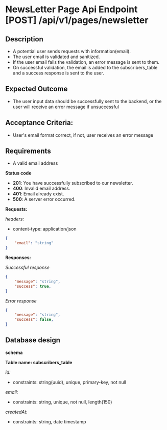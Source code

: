 
# NewsLetter Page Api Endpoint [POST] /api/v1/pages/newsletter

## Description

- A potential user sends requests with information(email).
- The user email is validated and sanitized.
- If the user email fails the validation, an error message is sent to them.
- On successful validation, the email is added to the subscribers_table and a success response is sent to the user.

## Expected Outcome
- The user input data should be successfully sent to the backend, or the user will receive an error message if unsuccessful

## Acceptance Criteria:
- User's email format correct, if not, user receives an error message

## Requirements
- A valid email address

**Status code**
- **201**: You have successfully subscribed to our newsletter.
- **400**: Invalid email address.
- **401**: Email already exist.
- **500**: A server error occurred.

**Requests:**

*headers:*
- content-type: application/json

```json
{
    "email": "string"
}
```
**Responses:**

*Successful response*
```json
{
    "message": "string",
    "success": true,
}
```

*Error response*
```json
{
    "message": "string",
    "success": false,
}
```

## Database design
**schema**

**Table name: subscribers_table**

*id:*
- constraints: string(uuid), unique, primary-key, not null

*email:*
- constraints: string, unique, not null, length(150)

*createdAt:*
- constraints: string, date timestamp
